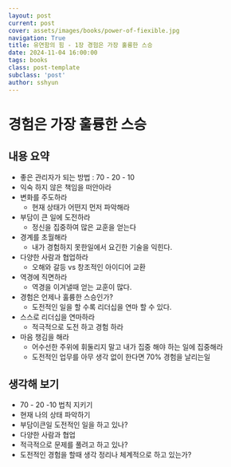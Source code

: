 ```yaml
---
layout: post
current: post
cover: assets/images/books/power-of-fiexible.jpg
navigation: True
title: 유연함의 힘 - 1장 경험은 가장 훌륭한 스승
date: 2024-11-04 16:00:00
tags: books
class: post-template
subclass: 'post'
author: sshyun
---
```


# 경험은 가장 훌륭한 스승
## 내용 요약

- 좋은 관리자가 되는 방법 :  70 - 20 - 10
- 익숙 하지 않은 책임을 떠안아라 
- 변화를 주도하라
    - 현재 상태가 어떤지 먼저 파악해라
- 부담이 큰 일에 도전하라
    - 정신을 집중하여 많은 교훈을 얻는다
- 경계를 초월해라
    - 내가 경험하지 못한일에서 요긴한 기술을 익힌다.
- 다양한 사람과 협업하라
    - 오해와 갈등 vs 창조적인 아이디어 교환
- 역경에 직면하라
    - 역경을 이겨낼때 얻는 교훈이 많다.
- 경험은 언제나 훌륭한 스승인가?
    - 도전적인 일을 할 수록 리더십을 연마 할 수 있다.
- 스스로 리더십을 연마하라
    - 적극적으로 도전 하고 경험 하라
- 마음 챙김을 해라
    - 어수선한 주위에 휘둘리지 말고 내가 집중 해야 하는 일에 집중해라
    - 도전적인 업무를 아무 생각 없이 한다면 70% 경험을 날리는일


## 생각해 보기
- 70 - 20 -10 법칙 지키기
- 현재 나의 상태 파악하기
- 부담이큰일 도전적인 일을 하고 있나?
- 다양한 사람과 협업 
- 적극적으로 문제를 풀려고 하고 있나?
- 도전적인 경험을 할때 생각 정리나 체계적으로 하고 있는가?